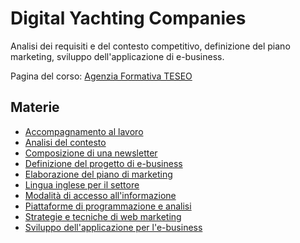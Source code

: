 # Digital Yachting Companies

Analisi dei requisiti e del contesto competitivo, definizione del piano marketing, sviluppo dell'applicazione di e-business.

Pagina del corso: [Agenzia Formativa TESEO](http://www.teseoagenzia.it/digital-yachting-companies.html)

## Materie

- [Accompagnamento al lavoro](appunti/accompagnamento-al-lavoro.md)
- [Analisi del contesto](appunti/analisi-del-contesto.md)
- [Composizione di una newsletter](appunti/composizione-di-una-newsletter.md)
- [Definizione del progetto di e-business](appunti/definizione-del-progetto-di-e-business.md)
- [Elaborazione del piano di marketing](appunti/elaborazione-del-piano-di-marketing.md)
- [Lingua inglese per il settore](appunti/lingua-inglese-per-il-settore.md)
- [Modalità di accesso all'informazione](appunti/modalita-di-accesso-all-informazione.md)
- [Piattaforme di programmazione e analisi](appunti/piattaforme-di-programmazione-e-analisi.md)
- [Strategie e tecniche di web marketing](appunti/strategie-e-tecniche-di-web-marketing.md)
- [Sviluppo dell'applicazione per l'e-business](appunti/sviluppo-dell-applicazione-per-l-e-business.md)
